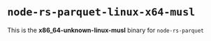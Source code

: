 # `node-rs-parquet-linux-x64-musl`

This is the **x86_64-unknown-linux-musl** binary for `node-rs-parquet`
